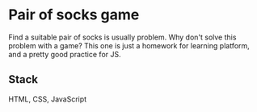 # Pair of socks game
Find a suitable pair of socks is usually problem. Why don't solve this problem with a game?
This one is just a homework for learning platform, and a pretty good practice for JS.
## Stack
HTML, CSS, JavaScript